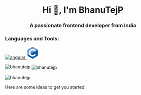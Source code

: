 
<h1 align="center">Hi 👋, I'm BhanuTejP</h1>
<h3 align="center">A passionate frontend developer from India</h3>


<h3 align="left">Languages and Tools:</h3>
<p align="left"> <a href="https://angular.io" target="_blank"> <img src="https://angular.io/assets/images/logos/angular/angular.svg" alt="angular" width="40" height="40"/> </a> <a href="https://www.cprogramming.com/" target="_blank"> <img src="https://raw.githubusercontent.com/devicons/devicon/master/icons/c/c-original.svg" alt="c" width="40" height="40"/> </a> </p>

<p><img align="left" src="https://github-readme-stats.vercel.app/api/top-langs?username=bhanutejp&show_icons=true&locale=en&layout=compact" alt="bhanutejp" /></p>

<p>&nbsp;<img align="center" src="https://github-readme-stats.vercel.app/api?username=bhanutejp&show_icons=true&locale=en" alt="bhanutejp" /></p>

<p><img align="center" src="https://github-readme-streak-stats.herokuapp.com/?user=bhanutejp&" alt="bhanutejp" /></p>

Here are some ideas to get you started:

<!--
**BhanuTejP/BhanuTejP** is a ✨ _special_ ✨ repository because its `README.md` (this file) appears on your GitHub profile.



- 🔭 I’m currently working on ...
- 🌱 I’m currently learning ...
- 👯 I’m looking to collaborate on ...
- 🤔 I’m looking for help with ...
- 💬 Ask me about ...
- 📫 How to reach me: ...
- 😄 Pronouns: ...
- ⚡ Fun fact: ...
-->
